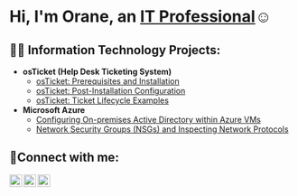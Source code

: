 <h1>Hi, I'm Orane, an <a href="https://linkedin.com/in/Josh">IT Professional</a>☺</h1>

<h2>👨‍💻 Information Technology Projects:</h2>

- <b>osTicket (Help Desk Ticketing System)</b>
  - [osTicket: Prerequisites and Installation](https://github.com/oranedev/osticket-prereqs)
  - [osTicket: Post-Installation Configuration](https://github.com/oranedev/post-install-config)
  - [osTicket: Ticket Lifecycle Examples](https://github.com/oranedev/ticket-lifecycle)
- <b>Microsoft Azure</b>
  - [Configuring On-premises Active Directory within Azure VMs](https://github.com/oranedev/configure-ad)
  - [Network Security Groups (NSGs) and Inspecting Network Protocols](https://github.com/oranedev/azure-network-protocols)

<h2>🤳Connect with me:</h2>

[<img align="left" alt="Josh | Twitter" width="22px" src="https://cdn.jsdelivr.net/npm/simple-icons@v3/icons/twitter.svg" />][twitter]
[<img align="left" alt="Josh | LinkedIn" width="22px" src="https://cdn.jsdelivr.net/npm/simple-icons@v3/icons/linkedin.svg" />][linkedin]
[<img align="left" alt="Josh | Instagram" width="22px" src="https://cdn.jsdelivr.net/npm/simple-icons@v3/icons/instagram.svg" />][instagram]

[twitter]: https://twitter.com/cryptoremedy
[instagram]: https://www.instagram.com/cryptoremedy
[linkedin]: https://linkedin.com/in/orane-farquharson
